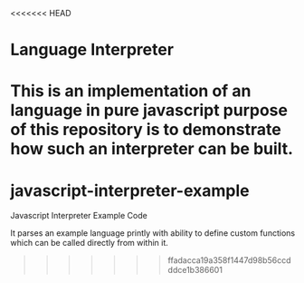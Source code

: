 <<<<<<< HEAD
# Language Interpreter

This is an implementation of an language in pure javascript
purpose of this repository is to demonstrate how such an interpreter can be built.
=======
# javascript-interpreter-example

Javascript Interpreter Example Code

It parses an example language printly with ability to define custom functions which can be called directly from within it.
>>>>>>> ffadacca19a358f1447d98b56ccdddce1b386601
